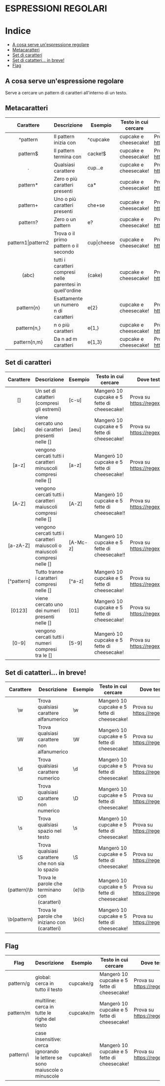 ESPRESSIONI REGOLARI
====


<!-- toc -->
Indice
======
- [A cosa serve un'espressione regolare](#a-cosa-serve-un-espressione-regolare)
- [Metacaratteri](#metacaratteri)
- [Set di caratteri](#set-di-caratteri)
- [Set di catatteri... in breve!](#set-di-catatteri-in-breve-)
- [Flag](#flag)
<!-- /toc -->

## A cosa serve un'espressione regolare

Serve a cercare un pattern di caratteri all'interno di un testo.


## Metacaratteri

| Carattere | Descrizione | Esempio | Testo in cui cercare | Dove testare | 
| :--: | --| --| --| --|
| ^pattern | Il pattern inizia con | ^cupcake | cupcake e cheesecake! | Prova su https://regexr.com/ |
| pattern$ | Il pattern termina con | cacke!$ | cupcake e cheesecake! | Prova su https://regexr.com/ |
| . | Qualsiasi carattere | cup...e | cupcake e cheesecake! | Prova su https://regexr.com/ |
| pattern* | Zero o più caratteri presenti | ca* | cupcake e cheesecake! | Prova su https://regexr.com/ |
| pattern+ | Uno o più caratteri presenti | che+se | cupcake e cheesecake! | Prova su https://regexr.com/ |
| pattern? | Zero o un pattern | e? | cupcake e cheesecake! | Prova su https://regexr.com/ |
| pattern1\|pattern2 | Trova o il primo pattern o il secondo | cup\|cheese | cupcake e cheesecake! | Prova su https://regexr.com/ |
| (abc) | tutti i caratteri compresi nelle parentesi in quell'ordine | (cake) | cupcake e cheesecake! | Prova su https://regexr.com/ |
| pattern{n} | Esattamente un numero n di caratteri | e{2} | cupcake e cheesecake! | Prova su https://regexr.com/ |
| pattern{n,} | n o più caratteri | e{1,} | cupcake e cheesecake! | Prova su https://regexr.com/ |
| pattern{n,m} | Da n ad m caratteri | e{1,3} | cupcake e cheesecake! | Prova su https://regexr.com/ |


## Set di caratteri

| Carattere | Descrizione | Esempio | Testo in cui cercare | Dove testare | 
| :--: | --| --| --| --| 
| [] | Un set di catatteri (compresi gli estremi) | [c-u] | Mangerò 10 cupcake e 5 fette di cheesecake! | Prova su https://regexr.com/ |
| [abc] | viene cercato uno dei caratteri presenti nelle [] | [aeu] | Mangerò 10 cupcake e 5 fette di cheesecake! |Prova su https://regexr.com/ |
| [a-z] | vengono cercati tutti i caratteri minuscoli compresi nelle [] | [a-z] | Mangerò 10 cupcake e 5 fette di cheesecake! | Prova su https://regexr.com/ |
| [A-Z] | vengono cercati tutti i caratteri maiuscoli compresi nelle [] | [A-Z] | Mangerò 10 cupcake e 5 fette di cheesecake!! | Prova su https://regexr.com/ |
| [a-zA-Z] | vengono cercati tutti i caratteri maiuscoli o maiuscoli compresi nelle [] | [A-Mc-z]| Mangerò 10 cupcake e 5 fette di cheesecake!! | Prova su https://regexr.com/ |
| [^pattern] | Tutto tranne i caratteri compresi nelle [] | [^a-z] | Mangerò 10 cupcake e 5 fette di cheesecake! | Prova su https://regexr.com/ |
| [0123] | viene cercato uno dei numeri presenti nelle [] | [01] | Mangerò 10 cupcake e 5 fette di cheesecake! | Prova su https://regexr.com/ |
| [0-9] |  vengono cercati tutti i numeri compresi tra le [] | [5-9] | Mangerò 10 cupcake e 5 fette di cheesecake! | Prova su https://regexr.com/ |


## Set di catatteri... in breve!

| Carattere | Descrizione | Esempio | Testo in cui cercare | Dove testare | 
| :--: | --| --| --| --| 
| \w | Trova qualsiasi carattere alfanumerico | \w | Mangerò 10 cupcake e 5 fette di cheesecake! | Prova su https://regexr.com/ |
| \W | Trova qualsiasi carattere non alfanumerico | \W | Mangerò 10 cupcake e 5 fette di cheesecake! | Prova su https://regexr.com/ |
| \d | Trova qualsiasi carattere numerico | \d | Mangerò 10 cupcake e 5 fette di cheesecake! | Prova su https://regexr.com/ |
| \D | Trova qualsiasi carattere non numerico  | \D | Mangerò 10 cupcake e 5 fette di cheesecake! | Prova su https://regexr.com/ |
| \s | Trova qualsiasi spazio nel testo | \s | Mangerò 10 cupcake e 5 fette di cheesecake! | Prova su https://regexr.com/ |
| \S | Trova qualsiasi carattere che non sia lo spazio | \S | Mangerò 10 cupcake e 5 fette di cheesecake! | Prova su https://regexr.com/ |
| (pattern)\b | Trova le parole che terminano con (caratteri) | (e)\b | Mangerò 10 cupcake e 5 fette di cheesecake! | Prova su https://regexr.com/ |
| \b(pattern) | Trova le parole che iniziano con (caratteri) | \b(c) | Mangerò 10 cupcake e 5 fette di cheesecake! | Prova su https://regexr.com/ |


## Flag

| Flag | Descrizione | Esempio | Testo in cui cercare | Dove testare | 
| :--: | --| --| --| --| 
| pattern/g | global: cerca in tutto il testo | cupcake/g | Mangerò 10 cupcake e 5 fette di cheesecake! | Prova su https://regexr.com/ |
| pattern/m  | multiline: cerca in tutte le righe del testo | cupcake/m | Mangerò 10 cupcake e 5 fette di cheesecake! | Prova su https://regexr.com/ |
| pattern/i | case insensitive: cerca ignorando le lettere se sono maiuscole o minuscole | cupcake/i | Mangerò 10 cupcake e 5 fette di cheesecake! | Prova su https://regexr.com/ |
